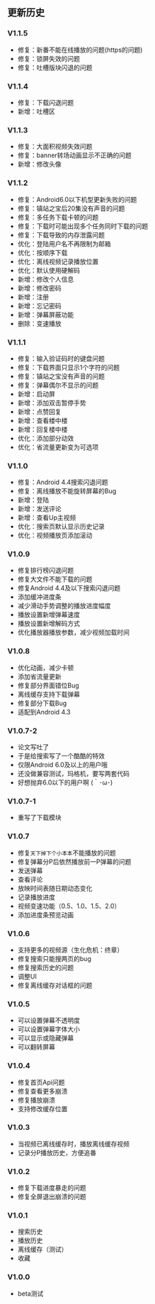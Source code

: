 ## 更新历史

### V1.1.5
- 修复：新番不能在线播放的问题(https的问题)
- 修复：锁屏失效的问题
- 修复：吐槽版块闪退的问题

### V1.1.4
- 修复：下载闪退问题
- 新增：吐槽区

### V1.1.3
- 修复：大面积视频失效问题
- 修复：banner转场动画显示不正确的问题
- 新增：修改头像

### V1.1.2
- 修复：Android6.0以下机型更新失败的问题
- 修复：镇站之宝后20集没有声音的问题
- 修复：多任务下载卡顿的问题
- 修复：下载时可能出现多个任务同时下载的问题
- 修复：下载导致的内存泄露问题
- 优化：登陆用户名不再限制为邮箱
- 优化：按顺序下载
- 优化：离线视频记录播放位置
- 优化：默认使用硬解码
- 新增：修改个人信息
- 新增：修改密码
- 新增：注册
- 新增：忘记密码
- 新增：弹幕屏蔽功能
- 删除：变速播放

### V1.1.1
- 修复：输入验证码时的键盘问题
- 修复：下载界面只显示1个字符的问题
- 修复：镇站之宝没有声音的问题
- 修复：弹幕偶尔不显示的问题
- 新增：启动屏
- 新增：添加双击暂停手势
- 新增：点赞回复
- 新增：查看楼中楼
- 新增：回复楼中楼
- 优化：添加部分动效
- 优化：省流量更新变为可选项

### V1.1.0
- 修复：Android 4.4搜索闪退问题
- 修复：离线播放不能旋转屏幕的Bug
- 新增：登陆
- 新增：发送评论
- 新增：查看Up主视频
- 优化：搜索页默认显示历史记录
- 优化：视频播放页添加滚动

### V1.0.9
- 修复排行榜闪退问题
- 修复大文件不能下载的问题
- 修复Android 4.4及以下搜索闪退问题
- 添加缓冲进度条
- 减少滑动手势调整的播放进度幅度
- 播放设置新增弹幕速度
- 播放设置新增解码方式
- 优化播放器播放参数，减少视频加载时间

### V1.0.8
- 优化动画，减少卡顿
- 添加省流量更新
- 修复部分界面错位Bug
- 离线缓存支持下载弹幕
- 修复部分下载Bug
- 适配到Android 4.3

### V1.0.7-2
- 论文写吐了
- 于是给搜索写了一个酷酷的特效
- 仅限Android 6.0及以上的用户哦
- 还没做兼容测试，玛格机，要写两套代码
- 好想抛弃6.0以下的用户啊 (｀･ω･)

### V1.0.7-1
- 重写了下载模块

### V1.0.7
- 修复`天下掉下个小本本`不能播放的问题
- 修复弹幕分P后依然播放前一P弹幕的问题
- 发送弹幕
- 查看评论
- 放映时间表随日期动态变化
- 记录播放进度
- 视频变速功能（0.5、1.0、1.5、2.0）
- 添加进度条预览动画

### V1.0.6
- 支持更多的视频源（生化危机：终章）
- 修复搜索只能搜两页的bug
- 修复搜索历史的问题
- 调整UI
- 修复离线缓存对话框的问题

### V1.0.5
- 可以设置弹幕不透明度
- 可以设置弹幕字体大小
- 可以显示或隐藏弹幕
- 可以翻转屏幕

### V1.0.4
- 修复首页Api问题
- 修复查看更多崩溃
- 修复播放崩溃
- 支持修改缓存位置

### V1.0.3
- 当视频已离线缓存时，播放离线缓存视频
- 记录分P播放历史，方便追番

### V1.0.2
- 修复下载进度暴走的问题
- 修复全屏退出崩溃的问题

### V1.0.1
- 搜索历史
- 播放历史
- 离线缓存（测试）
- 收藏

### V1.0.0
- beta测试
